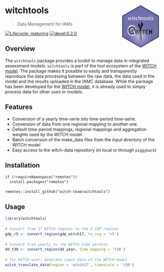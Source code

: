 
<!-- README.md is generated from README.Rmd. Please edit that file -->

# witchtools <img src="man/figures/logo.png" align="right" alt="" width="120" />

> Data Management for IAMs

<!-- badges: start -->

[![Lifecycle:
maturing](https://img.shields.io/badge/lifecycle-maturing-blue.svg)](https://www.tidyverse.org/lifecycle/#maturing)
[![devel:0.2.0](https://img.shields.io/badge/devel%20version-0.2.0-green.svg)](https://github.com/witch-team/witchtools)
<!-- badges: end -->

## Overview

The `witchtools` package provides a toolkit to manage data in integrated
assessment models. `witchtools` is part of the tool ecosystem of the
[WITCH model](https://www.witchmodel.org). The package makes it possible
to easily and transparently reproduce the data processing between the
raw data, the data used in the model and the results uploaded in the
IAMC database. While the package has been developed for the [WITCH
model](https://www.witchmodel.org), it is already used to simply process
data for other uses or models.

## Features

  - Conversion of a yearly time-serie into time-period time-serie.
  - Conversion of data from one regional mapping to another one.
  - Default time-period mappings, regional mappings and aggregation
    weights used by the WITCH model
  - Batch conversion of the make\_data files from the input directory of
    the WITCH model
  - Easy access to the witch-data repository (in local or through
    `piggyback`)

## Installation

    if (!requireNamespace("remotes"))
      install.packages("remotes")
    
    remotes::install_github("witch-team/witchtools")

## Usage

``` r
library(witchtools)

# Convert from 17 WITCH regions to the 5 SSP regions 
gdp_r5 <- convert_region(gdp_witch17, to_reg = 'r5')

# Convert from yearly to the WITCH time perdios
dd_t30 <- convert_region(dd_year, time_mapping = 't30')

# for WITCH user: Generate input data of the WITCH model
witch_translate_data(region = 'witch17', timescale = 't30')
```
